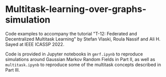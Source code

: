 # Multitask-learning-over-graphs-simulation
Code examples to accompany the tutorial "T-12: Federated and Decentralized Multitask Learning" by Stefan Vlaski, Roula Nassif and Ali H. Sayed at IEEE ICASSP 2022.

Code is provided in Jupyter notebooks in ```gmrf.ipynb``` to reproduce simulations around Gaussian Markov Random Fields in Part II, as well as ```multitask.ipynb``` to reproduce some of the multitask concepts described in Part III.
